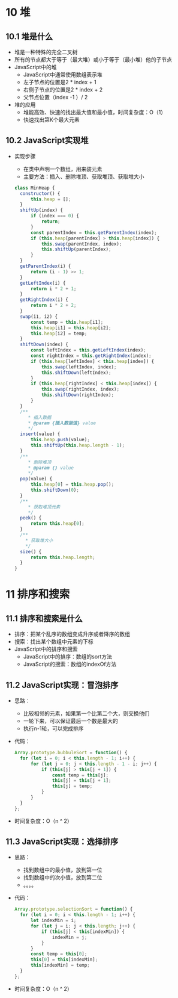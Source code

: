 #  10 堆

## 10.1 堆是什么

* 堆是一种特殊的完全二叉树
* 所有的节点都大于等于（最大堆）或小于等于（最小堆）他的子节点
* JavaScript中的堆
  * JavaScript中通常使用数组表示堆
  * 左子节点的位置是2 * index + 1
  * 右侧子节点的位置是2 * index + 2
  * 父节点位置（index -1 ）/ 2
* 堆的应用
  * 堆能高效、快速的找出最大值和最小值，时间复杂度：O（1）
  * 快速找出第K个最大元素

## 10.2 JavaScript实现堆

* 实现步骤

  * 在类中声明一个数组，用来装元素
  * 主要方法：插入、删除堆顶、获取堆顶、获取堆大小

  ~~~javascript
  class MinHeap {
  	constructor() {
  		this.heap = [];
  	}
  	shiftUp(index) {
  		if (index === 0) {
  			return;
  		}
  		const parentIndex = this.getParentIndex(index);
  		if (this.heap[parentIndex] > this.heap[index]) {
  			this.swap(parentIndex, index);
  			this.shiftUp(parentIndex);
  		}
  	}
  	getParentIndex(i) {
  		return (i - 1) >> 1;
  	}
  	getLeftIndex(i) {
  		return i * 2 + 1;
  	}
  	getRightIndex(i) {
  		return i * 2 + 2;
  	}
  	swap(i1, i2) {
  		const temp = this.heap[i1];
  		this.heap[i1] = this.heap[i2];
  		this.heap[i2] = temp;
  	}
  	shiftDown(index) {
  		const leftIndex = this.getLeftIndex(index);
  		const rightIndex = this.getRightIndex(index);
  		if (this.heap[leftIndex] < this.heap[index]) {
  			this.swap(leftIndex, index);
  			this.shiftDown(leftIndex);
  		}
  		if (this.heap[rightIndex] < this.heap[index]) {
  			this.swap(rightIndex, index);
  			this.shiftDown(rightIndex);
  		}
  	}
  	/**
       * 插入数据
       * @param {插入数据值} value 
       */
  	insert(value) {
  		this.heap.push(value);
  		this.shiftUp(this.heap.length - 1);
  	}
  	/**
       * 删除堆顶
       * @param {} value 
       */
  	pop(value) {
  		this.heap[0] = this.heap.pop();
  		this.shiftDown(0);
  	}
  	/**
       * 获取堆顶元素
       */
  	peek() {
  		return this.heap[0];
  	}
  	/**
      * 获取堆大小
      */
  	size() {
  		return this.heap.length;
  	}
  }
  ~~~

# 11 排序和搜索

## 11.1 排序和搜索是什么

* 排序：把某个乱序的数组变成升序或者降序的数组
* 搜索：找出某个数组中元素的下标
* JavaScript中的排序和搜索
  * JavaScript中的排序：数组的sort方法
  * JavaScript的搜索：数组的indexOf方法

## 11.2 JavaScript实现：冒泡排序

* 思路：

  * 比较相邻的元素，如果第一个比第二个大，则交换他们
  * 一轮下来，可以保证最后一个数是最大的
  * 执行n-1轮，可以完成排序

* 代码：

  ~~~javascript
  Array.prototype.bubbuleSort = function() {
  	for (let i = 0; i < this.length - 1; i++) {
  		for (let j = 0; j < this.length - 1 - i; j++) {
  			if (this[j] > this[j + 1]) {
  				const temp = this[j];
  				this[j] = this[j + 1];
  				this[j] = temp;
  			}
  		}
  	}
  };
  ~~~

* 时间复杂度：O（n ^ 2）

## 11.3 JavaScript实现：选择排序

* 思路：

  * 找到数组中的最小值，放到第一位
  * 找到数组中的次小值，放到第二位
  * 。。。。

* 代码：

  ~~~javascript
  Array.prototype.selectionSort = function() {
  	for (let i = 0; i < this.length - 1; i++) {
  		let indexMin = i;
  		for (let j = i; j < this.length; j++) {
  			if (this[j] < this[indexMin]) {
  				indexMin = j;
  			}
  		}
  		const temp = this[0];
  		this[0] = this[indexMin];
  		this[indexMin] = temp;
  	}
  };
  ~~~

* 时间复杂度：O（n ^ 2）